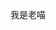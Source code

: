 我是老喵
<!--stackedit_data:
eyJoaXN0b3J5IjpbMTU2NDAxNTQxOCw2ODIzMjc1NDYsMTQwMj
I0NDk0NCwxNTY0MDE1NDE4XX0=
-->